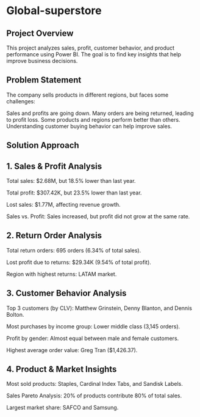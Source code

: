 # Global-superstore


## Project Overview
This project analyzes sales, profit, customer behavior, 
and product performance using Power BI. The goal is 
to find key insights that help improve business decisions.

## Problem Statement
The company sells products in different regions, but faces some challenges:

Sales and profits are going down.
Many orders are being returned, leading to profit loss.
Some products and regions perform better than others.
Understanding customer buying behavior can help improve sales.

## Solution Approach

## 1. Sales & Profit Analysis
Total sales: $2.68M, but 18.5% lower than last year.

Total profit: $307.42K, but 23.5% lower than last year.

Lost sales: $1.77M, affecting revenue growth.

Sales vs. Profit: Sales increased, but profit did not grow at the same rate.

## 2. Return Order Analysis
Total return orders: 695 orders (6.34% of total sales).

Lost profit due to returns: $29.34K (9.54% of total profit).

Region with highest returns: LATAM market.

## 3. Customer Behavior Analysis
Top 3 customers (by CLV): Matthew Grinstein, Denny Blanton, and Dennis Bolton.

Most purchases by income group: Lower middle class (3,145 orders).

Profit by gender: Almost equal between male and female customers.

Highest average order value: Greg Tran ($1,426.37).

## 4. Product & Market Insights

Most sold products: Staples, Cardinal Index Tabs, and Sandisk Labels.

Sales Pareto Analysis: 20% of products contribute 80% of total sales.

Largest market share: SAFCO and Samsung.

